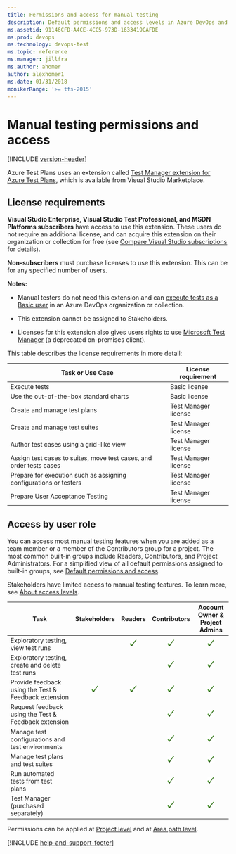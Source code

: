 ```yaml
---
title: Permissions and access for manual testing
description: Default permissions and access levels in Azure DevOps and TFS for manual and exploratory testing topics and problems
ms.assetid: 91146CFD-A4CE-4CC5-973D-1633419CAFDE
ms.prod: devops
ms.technology: devops-test
ms.topic: reference
ms.manager: jillfra
ms.author: ahomer
author: alexhomer1
ms.date: 01/31/2018
monikerRange: '>= tfs-2015'
---
```


# Manual testing permissions and access 

[!INCLUDE [version-header](_shared/version-header.md)]

Azure Test Plans uses an extension called [Test Manager extension for Azure Test Plans](https://marketplace.visualstudio.com/items?itemName=ms.vss-testmanager-web),
which is available from Visual Studio Marketplace.

## License requirements

**Visual Studio Enterprise, Visual Studio Test Professional, and MSDN Platforms subscribers** have access to use this extension. These users do not require
an additional license, and can acquire this extension on their organization or collection for free
(see [Compare Visual Studio subscriptions](https://www.visualstudio.com/vs/pricing) for details).
 
**Non-subscribers** must purchase licenses to use this extension. This can be for any specified number of users.

**Notes:**

* Manual testers do not need this extension and can 
  [execute tests as a Basic user](https://docs.microsoft.com/azure/devops/test/manual-test-permissions?view=azure-devops#license-requirements)
  in an Azure DevOps organization or collection.

* This extension cannot be assigned to Stakeholders.

* Licenses for this extension also gives users rights to use [Microsoft Test Manager](https://docs.microsoft.com/azure/devops/test/mtm/guidance-mtm-usage?view=azure-devops) (a deprecated on-premises client).

This table describes the license requirements in more detail:

| Task or Use Case | License requirement |
| --- | --- |
| Execute tests | Basic license |
| Use the out-of-the-box standard charts | Basic license |
| Create and manage test plans | Test Manager license |
| Create and manage test suites | Test Manager license |
| Author test cases using a grid-like view | Test Manager license |
| Assign test cases to suites, move test cases, and order tests cases | Test Manager license |
| Prepare for execution such as assigning configurations or testers | Test Manager license | 
| Prepare User Acceptance Testing | Test Manager license |

## Access by user role

You can access most manual testing features when you are added as a team member or a member
of the Contributors group for a project. The most common built-in groups include Readers,
Contributors, and Project Administrators. For a simplified view of all default permissions
assigned to built-in groups, see [Default permissions and access](../organizations/security/permissions-access.md).  

Stakeholders have limited access to manual testing features.
To learn more, see [About access levels](../organizations/security/access-levels.md).

| Task | Stakeholders | Readers | Contributors | Account Owner &amp;<br/>Project Admins |
| --- |:---:|:---:|:---:|:---:| 
| Exploratory testing, view test runs | | ![checkmark](_img/checkmark.png) | ![checkmark](_img/checkmark.png) | ![checkmark](_img/checkmark.png) |
| Exploratory testing, create and delete test runs |  |  | ![checkmark](_img/checkmark.png) | ![checkmark](_img/checkmark.png) |
| Provide feedback using the Test & Feedback extension | ![checkmark](_img/checkmark.png) | ![checkmark](_img/checkmark.png) | ![checkmark](_img/checkmark.png) | ![checkmark](_img/checkmark.png) |
| Request feedback using the Test & Feedback extension |  |  | ![checkmark](_img/checkmark.png) | ![checkmark](_img/checkmark.png) |
| Manage test configurations and test environments |  |  | ![checkmark](_img/checkmark.png) | ![checkmark](_img/checkmark.png) |
| Manage test plans and test suites |  |  | ![checkmark](_img/checkmark.png) | ![checkmark](_img/checkmark.png) |
| Run automated tests from test plans |  |  | ![checkmark](_img/checkmark.png) | ![checkmark](_img/checkmark.png) |
| Test Manager (purchased separately) |  |  | ![checkmark](_img/checkmark.png) | ![checkmark](_img/checkmark.png) |

Permissions can be applied at [Project level](../organizations/security/permissions.md#project-level)
and at [Area path level](../organizations/security/permissions.md#area-path-object-level). 

[!INCLUDE [help-and-support-footer](_shared/help-and-support-footer.md)] 
